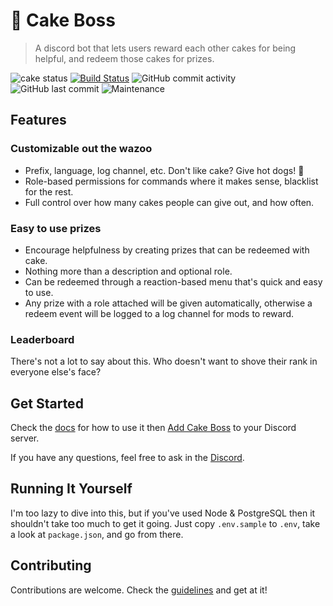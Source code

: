 # 🍰 Cake Boss

> A discord bot that lets users reward each other cakes for being helpful, and redeem those cakes for prizes.

![cake status](https://img.shields.io/website/https/rabitrup.com/ping?down_color=red&down_message=offline&label=cake%20status&up_color=brightgreen&up_message=online%21)
[![Build Status](https://travis-ci.com/dannytatom/cake-boss.svg?branch=master)](https://travis-ci.com/dannytatom/cake-boss)
![GitHub commit activity](https://img.shields.io/github/commit-activity/m/dannytatom/cake-boss)
![GitHub last commit](https://img.shields.io/github/last-commit/dannytatom/cake-boss?color=blue)
![Maintenance](https://img.shields.io/maintenance/yes/2019?color=blue)

## Features

### Customizable out the wazoo

- Prefix, language, log channel, etc. Don't like cake? Give hot dogs! 🌭
- Role-based permissions for commands where it makes sense, blacklist for the rest.
- Full control over how many cakes people can give out, and how often.

### Easy to use prizes

- Encourage helpfulness by creating prizes that can be redeemed with cake.
- Nothing more than a description and optional role.
- Can be redeemed through a reaction-based menu that's quick and easy to use.
- Any prize with a role attached will be given automatically, otherwise a redeem event will be logged to a log channel for mods to reward.

### Leaderboard

There's not a lot to say about this. Who doesn't want to shove their rank in everyone else's face?

## Get Started

Check the [docs](https://dannytatom.github.io/cake-boss/) for how to use it then [Add Cake Boss](https://discordapp.com/oauth2/authorize?client_id=611013950942871562&scope=bot&permissions=335555648) to your Discord server. 

If you have any questions, feel free to ask in the [Discord](https://discord.gg/2AG9fKt).

## Running It Yourself

I'm too lazy to dive into this, but if you've used Node & PostgreSQL then it shouldn't take too much to get it going. Just copy `.env.sample` to `.env`, take a look at `package.json`, and go from there.

## Contributing

Contributions are welcome. Check the [guidelines](https://github.com/dannytatom/cake-boss/blob/master/CONTRIBUTING.md) and get at it!
